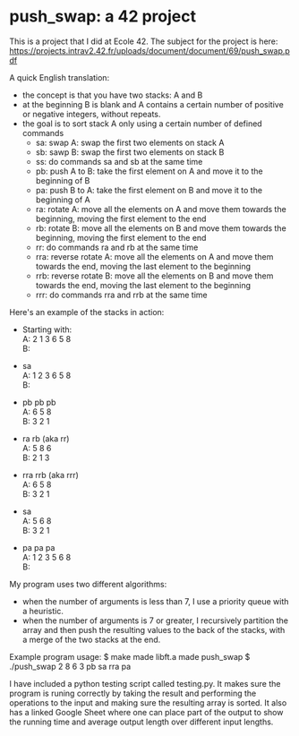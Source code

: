 # push_swap: a 42 project

This is a project that I did at Ecole 42. The subject for the project is here:
https://projects.intrav2.42.fr/uploads/document/document/69/push_swap.pdf

A quick English translation:
- the concept is that you have two stacks: A and B
- at the beginning B is blank and A contains a certain number of positive or negative integers, without repeats.
- the goal is to sort stack A only using a certain number of defined commands
  - sa: swap A: swap the first two elements on stack A
  - sb: sawp B: swap the first two elements on stack B
  - ss: do commands sa and sb at the same time
  - pb: push A to B: take the first element on A and move it to the beginning of B
  - pa: push B to A: take the first element on B and move it to the beginning of A
  - ra: rotate A: move all the elements on A and move them towards the beginning, moving the first element to the end
  - rb: rotate B: move all the elements on B and move them towards the beginning, moving the first element to the end
  - rr: do commands ra and rb at the same time
  - rra: reverse rotate A: move all the elements on A and move them towards the end, moving the last element to the beginning
  - rrb: reverse rotate B: move all the elements on B and move them towards the end, moving the last element to the beginning
  - rrr: do commands rra and rrb at the same time

Here's an example of the stacks in action: 

- Starting with:  
   A: 2 1 3 6 5 8  
   B: 

- sa  
   A: 1 2 3 6 5 8  
   B: 

- pb pb pb  
   A: 6 5 8  
   B: 3 2 1

- ra rb (aka rr)  
   A: 5 8 6  
   B: 2 1 3

- rra rrb (aka rrr)  
   A: 6 5 8  
   B: 3 2 1

- sa  
   A: 5 6 8  
   B: 3 2 1

- pa pa pa  
   A: 1 2 3 5 6 8  
   B:

My program uses two different algorithms:
- when the number of arguments is less than 7, I use a priority queue with a heuristic.
- when the number of arguments is 7 or greater, I recursively partition the array and then push the resulting values to the back of the stacks, with a merge of the two stacks at the end.

Example program usage:
$ make
made libft.a
made push_swap
$ ./push_swap 2 8 6 3
pb sa rra pa

I have included a python testing script called testing.py. It makes sure the program is runing correctly by taking the result and performing the operations to the input and making sure the resulting array is sorted. It also has a linked Google Sheet where one can place part of the output to show the running time and average output length over different input lengths. 
